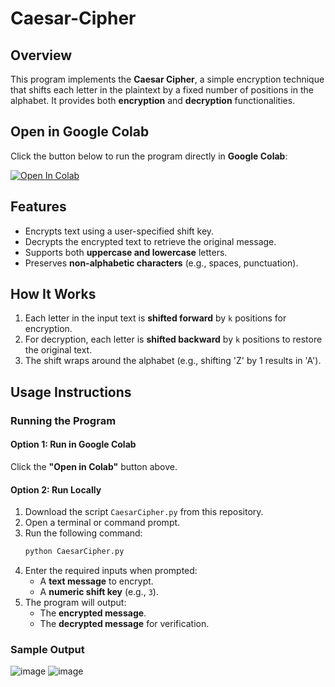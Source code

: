 # Caesar-Cipher

## Overview
This program implements the **Caesar Cipher**, a simple encryption technique that shifts each letter in the plaintext by a fixed number of positions in the alphabet. It provides both **encryption** and **decryption** functionalities.

## Open in Google Colab
Click the button below to run the program directly in **Google Colab**:

[![Open In Colab](https://colab.research.google.com/assets/colab-badge.svg)](https://colab.research.google.com/github/leorasdsouza/INS-Lab-Programs/blob/main/Caesar%20Cipher/CaesarCipher.ipynb)

## Features
- Encrypts text using a user-specified shift key.
- Decrypts the encrypted text to retrieve the original message.
- Supports both **uppercase and lowercase** letters.
- Preserves **non-alphabetic characters** (e.g., spaces, punctuation).

## How It Works
1. Each letter in the input text is **shifted forward** by `k` positions for encryption.
2. For decryption, each letter is **shifted backward** by `k` positions to restore the original text.
3. The shift wraps around the alphabet (e.g., shifting 'Z' by 1 results in 'A').

## Usage Instructions

### Running the Program
#### **Option 1: Run in Google Colab**
Click the **"Open in Colab"** button above.
#### **Option 2: Run Locally**
1. Download the script `CaesarCipher.py` from this repository.
2. Open a terminal or command prompt.
3. Run the following command:
   ```bash
   python CaesarCipher.py
3. Enter the required inputs when prompted:
   - A **text message** to encrypt.
   - A **numeric shift key** (e.g., `3`).
4. The program will output:
   - The **encrypted message**.
   - The **decrypted message** for verification.

### Sample Output
![image](https://github.com/user-attachments/assets/50c12e28-4422-4940-afc6-8552e2c93982)
![image](https://github.com/user-attachments/assets/38e578b1-c061-4fac-b48c-1f31fbd2e1d5)



